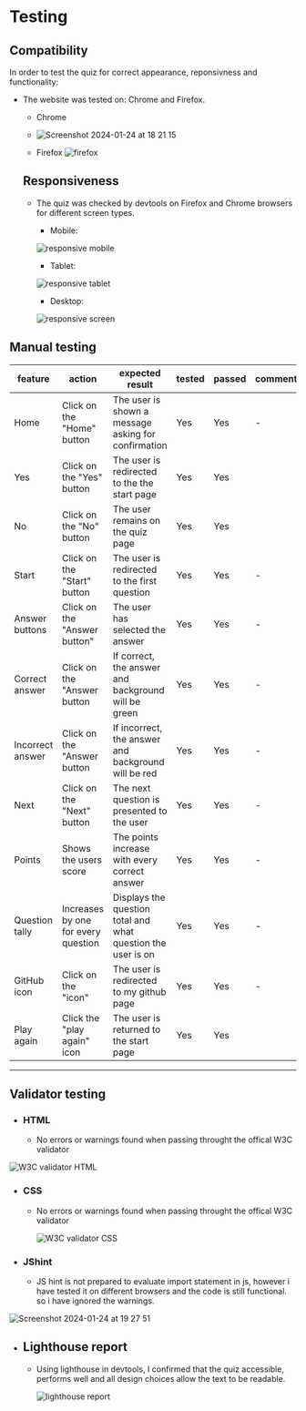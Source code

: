 # Testing

## Compatibility


In order to test the quiz for correct appearance, reponsivness and functionality:

+ The website was tested on: Chrome and Firefox.

  - Chrome
  - ![Screenshot 2024-01-24 at 18 21 15](https://github.com/Jackevans47/Quiz/assets/148341732/932bf155-3cac-4407-9a5d-30bed3821a66)


  - Firefox
    ![firefox](https://github.com/Jackevans47/Quiz/assets/148341732/2fdd9ba3-c54e-4c7b-be10-9d825be62df6)

  ## Responsiveness

  + The quiz was checked by devtools on Firefox and Chrome browsers for different screen types.
 
     - Mobile:
       
      ![responsive mobile](https://github.com/Jackevans47/Quiz/assets/148341732/e77f81f2-7ed7-4ed0-9e32-b9fbddeaf691)

     - Tablet:
   
      ![responsive tablet](https://github.com/Jackevans47/Quiz/assets/148341732/7c1e967a-2f0b-4074-b064-6120283bde2d)

     - Desktop:
   
      ![responsive screen](https://github.com/Jackevans47/Quiz/assets/148341732/9c580fd0-8b1c-4b36-9d8f-72e75e2d5830)


## Manual testing

| feature | action | expected result | tested | passed | comments |
| --- | --- | --- | --- | --- | --- |
| Home | Click on the "Home" button| The user is shown a message asking for confirmation| Yes | Yes | - |
| Yes | Click on the "Yes" button | The user is redirected to the the start page | Yes | Yes | 
| No | Click on the "No" button | The user remains on the quiz page| Yes | Yes | 
| Start | Click on the "Start" button | The user is redirected to the first question | Yes | Yes | - |
| Answer buttons | Click on the "Answer button" | The user has selected the answer | Yes | Yes | - |
| Correct answer| Click on the "Answer button | If correct, the answer and background will be green | Yes | Yes | - |
| Incorrect answer | Click on the "Answer button| If incorrect, the answer and background will be red| Yes | Yes | - |
| Next| Click on the "Next" button| The next question is presented to the user | Yes | Yes | - |
| Points | Shows the users score| The points increase with every correct answer | Yes | Yes | - |
| Question tally | Increases by one for every question | Displays the question total and what question the user is on  | Yes | Yes | - |
| GitHub icon | Click on the "icon" | The user is redirected to my github page | Yes | Yes | - |
| Play again | Click the "play again" icon | The user is returned to the start page | Yes | Yes | |


---
## Validator testing
+ ### HTML
   - No errors or warnings found when passing throught the offical W3C validator
     
![W3C validator HTML](https://github.com/Jackevans47/Quiz/assets/148341732/3ec2ee14-4cda-449c-ac68-613020130b44)

+ ### CSS
   - No errors or warnings found when passing throught the offical W3C validator
 
     ![W3C validator CSS](https://github.com/Jackevans47/Quiz/assets/148341732/54772e43-e114-44c4-ae98-4150223f26d2)

+ ### JShint
  - JS hint is not prepared to evaluate import statement in js, however i have tested it on different browsers and the code is still functional. so i have ignored the warnings.
   
![Screenshot 2024-01-24 at 19 27 51](https://github.com/Jackevans47/Quiz/assets/148341732/bea68bfd-f1b4-4197-8efe-4100bc7ad528)


+ ## Lighthouse report
   - Using lighthouse in devtools, I confirmed that the quiz accessible, performs well and all design choices allow the text to be readable.

     ![lighthouse report](https://github.com/Jackevans47/Quiz/assets/148341732/c576591f-f316-48f4-b2b6-0f157a3df399)
